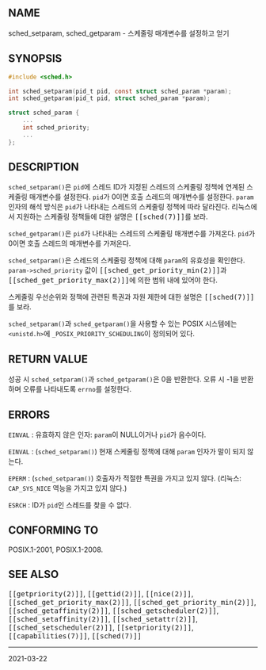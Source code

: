 ## NAME

sched_setparam, sched_getparam - 스케줄링 매개변수를 설정하고 얻기

## SYNOPSIS

```c
#include <sched.h>

int sched_setparam(pid_t pid, const struct sched_param *param);
int sched_getparam(pid_t pid, struct sched_param *param);

struct sched_param {
    ...
    int sched_priority;
    ...
};
```

## DESCRIPTION

`sched_setparam()`은 `pid`에 스레드 ID가 지정된 스레드의 스케줄링 정책에 연계된 스케줄링 매개변수를 설정한다. `pid`가 0이면 호출 스레드의 매개변수를 설정한다. `param` 인자의 해석 방식은 `pid`가 나타내는 스레드의 스케줄링 정책에 따라 달라진다. 리눅스에서 지원하는 스케줄링 정책들에 대한 설명은 <tt>[[sched(7)]]</tt>를 보라.

`sched_getparam()`은 `pid`가 나타내는 스레드의 스케줄링 매개변수를 가져온다. `pid`가 0이면 호출 스레드의 매개변수를 가져온다.

`sched_setparam()`은 스레드의 스케줄링 정책에 대해 `param`의 유효성을 확인한다. `param->sched_priority` 값이 <tt>[[sched_get_priority_min(2)]]</tt>과 <tt>[[sched_get_priority_max(2)]]</tt>에 의한 범위 내에 있어야 한다.

스케줄링 우선순위와 정책에 관련된 특권과 자원 제한에 대한 설명은 <tt>[[sched(7)]]</tt>를 보라.

`sched_setparam()`과 `sched_getparam()`을 사용할 수 있는 POSIX 시스템에는 `<unistd.h>`에 `_POSIX_PRIORITY_SCHEDULING`이 정의되어 있다.

## RETURN VALUE

성공 시 `sched_setparam()`과 `sched_getparam()`은 0을 반환한다. 오류 시 -1을 반환하며 오류를 나타내도록 `errno`를 설정한다.

## ERRORS

`EINVAL`
:   유효하지 않은 인자: `param`이 NULL이거나 `pid`가 음수이다.

`EINVAL`
:   (`sched_setparam()`) 현재 스케줄링 정책에 대해 `param` 인자가 말이 되지 않는다.

`EPERM`
:   (`sched_setparam()`) 호출자가 적절한 특권을 가지고 있지 않다. (리눅스: `CAP_SYS_NICE` 역능을 가지고 있지 않다.)

`ESRCH`
:   ID가 `pid`인 스레드를 찾을 수 없다.

## CONFORMING TO

POSIX.1-2001, POSIX.1-2008.

## SEE ALSO

<tt>[[getpriority(2)]]</tt>, <tt>[[gettid(2)]]</tt>, <tt>[[nice(2)]]</tt>, <tt>[[sched_get_priority_max(2)]]</tt>, <tt>[[sched_get_priority_min(2)]]</tt>, <tt>[[sched_getaffinity(2)]]</tt>, <tt>[[sched_getscheduler(2)]]</tt>, <tt>[[sched_setaffinity(2)]]</tt>, <tt>[[sched_setattr(2)]]</tt>, <tt>[[sched_setscheduler(2)]]</tt>, <tt>[[setpriority(2)]]</tt>, <tt>[[capabilities(7)]]</tt>, <tt>[[sched(7)]]</tt>

----

2021-03-22

